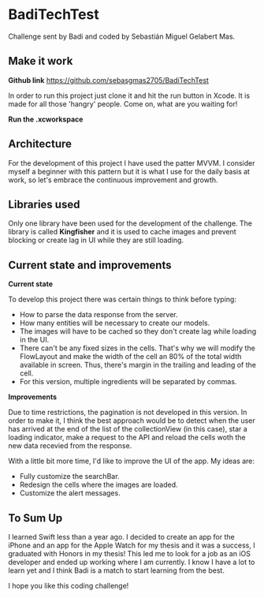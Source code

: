 # BadiTechTest

Challenge sent by Badi and coded by Sebastián Miguel Gelabert Mas.

## Make it work

**Github link** https://github.com/sebasgmas2705/BadiTechTest

In order to run this project just clone it and hit the run button in Xcode. It is  made for all those 'hangry' people. Come on, what are you waiting for!

**Run the .xcworkspace**

## Architecture

For the development of this project I have used the patter MVVM. I consider myself a beginner with this pattern but it is what I use for the daily basis at work, so let's embrace the continuous improvement and growth.

## Libraries used

Only one library have been used for the development of the challenge. The library is called **Kingfisher** and it is used to cache images and prevent blocking or create lag in UI while they are still loading.

## Current state and improvements

**Current state**

To develop this project there was certain things to think before typing:
- How to parse the data response from the server.
- How many entities will be necessary to create our models.
- The images will have to be cached so they don't create lag while loading in the UI.
- There can't be any fixed sizes in the cells. That's why we will modify the FlowLayout and make the width of the cell an 80% of the total width available in screen. Thus, there's margin in the trailing and leading of the cell.
- For this version, multiple ingredients will be separated by commas.

**Improvements**

Due to time restrictions, the pagination is not developed in this version.
In order to make it, I think the best approach would be to detect when the user has arrived at the end of the list of the collectionView (in this case), star a loading indicator, make a request to the API and reload the cells woth the new data recevied from the response.

With a little bit more time, I'd like to improve the UI of the app. My ideas are:
- Fully customize the searchBar.
- Redesign the cells where the images are loaded.
- Customize the alert messages.

## To Sum Up

I learned Swift less than a year ago.
I decided to create an app for the iPhone and an app for the Apple Watch for my thesis and it was a success, I graduated with Honors in my thesis!
This led me to look for a job as an iOS developer and ended up working where I am currently. I know I have a lot to learn yet and I think Badi is a match to start learning from the best.

I hope you like this coding challenge!
